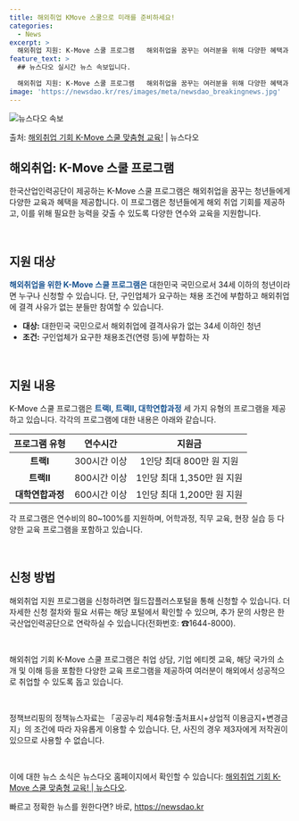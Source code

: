 ```yaml
---
title: 해외취업 KMove 스쿨으로 미래를 준비하세요!
categories:
  - News
excerpt: >
  해외취업 지원: K-Move 스쿨 프로그램   해외취업을 꿈꾸는 여러분을 위해 다양한 혜택과 교육을 제공하는…
feature_text: >
  ## 뉴스다오 실시간 뉴스 속보입니다.

  해외취업 지원: K-Move 스쿨 프로그램   해외취업을 꿈꾸는 여러분을 위해 다양한 혜택과 교육을 제공하는…
image: 'https://newsdao.kr/res/images/meta/newsdao_breakingnews.jpg'
---
```


![뉴스다오 속보](https://newsdao.kr/res/images/meta/newsdao_breakingnews.jpg)

<p>출처: <a href="https://newsdao.kr/4026" rel="dofollow">해외취업 기회 K-Move 스쿨 맞춤형 교육!</a> | 뉴스다오</p>

<h2 data-ke-size="size26">해외취업: K-Move 스쿨 프로그램</h2>

한국산업인력공단이 제공하는 K-Move 스쿨 프로그램은 해외취업을 꿈꾸는 청년들에게 다양한 교육과 혜택을 제공합니다. 이 프로그램은 청년들에게 해외 취업 기회를 제공하고, 이를 위해 필요한 능력을 갖출 수 있도록 다양한 연수와 교육을 지원합니다. 

<p data-ke-size="size16">&nbsp;</p>

<h2 data-ke-size="size24">지원 대상</h2>

<b><span style="color: #1a5490;">해외취업을 위한 K-Move 스쿨 프로그램은</span></b> 대한민국 국민으로서 34세 이하의 청년이라면 누구나 신청할 수 있습니다. 단, 구인업체가 요구하는 채용 조건에 부합하고 해외취업에 결격 사유가 없는 분들만 참여할 수 있습니다.

<ul>
<li><b>대상:</b> 대한민국 국민으로서 해외취업에 결격사유가 없는 34세 이하인 청년</li>
<li><b>조건:</b> 구인업체가 요구한 채용조건(연령 등)에 부합하는 자</li>
</ul>

<p data-ke-size="size16">&nbsp;</p>

<h2 data-ke-size="size24">지원 내용</h2>

K-Move 스쿨 프로그램은 <b><span style="color: #1a5490;">트랙Ⅰ, 트랙Ⅱ, 대학연합과정</span></b> 세 가지 유형의 프로그램을 제공하고 있습니다. 각각의 프로그램에 대한 내용은 아래와 같습니다.

<table>
<thead>
<tr>
<th style="text-align: center;">프로그램 유형</th>
<th style="text-align: center;">연수시간</th>
<th style="text-align: center;">지원금</th>
</tr>
</thead>
<tbody>
<tr>
<td style="text-align: center;"><b>트랙Ⅰ</b></td>
<td style="text-align: center;">300시간 이상</td>
<td style="text-align: center;">1인당 최대 800만 원 지원</td>
</tr>
<tr>
<td style="text-align: center;"><b>트랙Ⅱ</b></td>
<td style="text-align: center;">800시간 이상</td>
<td style="text-align: center;">1인당 최대 1,350만 원 지원</td>
</tr>
<tr>
<td style="text-align: center;"><b>대학연합과정</b></td>
<td style="text-align: center;">600시간 이상</td>
<td style="text-align: center;">1인당 최대 1,200만 원 지원</td>
</tr>
</tbody>
</table>

각 프로그램은 연수비의 80~100%를 지원하며, 어학과정, 직무 교육, 현장 실습 등 다양한 교육 프로그램을 포함하고 있습니다. 

<p data-ke-size="size16">&nbsp;</p>

<h2 data-ke-size="size24">신청 방법</h2>

해외취업 지원 프로그램을 신청하려면 월드잡플러스포털을 통해 신청할 수 있습니다. 더 자세한 신청 절차와 필요 서류는 해당 포털에서 확인할 수 있으며, 추가 문의 사항은 한국산업인력공단으로 연락하실 수 있습니다(전화번호: ☎1644-8000).

<p data-ke-size="size16">&nbsp;</p>

해외취업 기회 K-Move 스쿨 프로그램은 취업 상담, 기업 에티켓 교육, 해당 국가의 소개 및 이해 등을 포함한 다양한 교육 프로그램을 제공하여 여러분이 해외에서 성공적으로 취업할 수 있도록 돕고 있습니다.

<p data-ke-size="size16">&nbsp;</p>

정책브리핑의 정책뉴스자료는 「공공누리 제4유형:출처표시+상업적 이용금지+변경금지」의 조건에 따라 자유롭게 이용할 수 있습니다. 단, 사진의 경우 제3자에게 저작권이 있으므로 사용할 수 없습니다.

<p data-ke-size="size16">&nbsp;</p>

이에 대한 뉴스 소식은 뉴스다오 홈페이지에서 확인할 수 있습니다: <a href="https://newsdao.kr/4026">해외취업 기회 K-Move 스쿨 맞춤형 교육! | 뉴스다오</a>. 

빠르고 정확한 뉴스를 원한다면? 바로, <a href="https://newsdao.kr" rel="dofollow">https://newsdao.kr</a>


